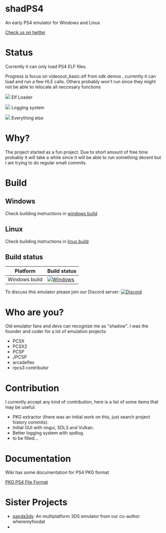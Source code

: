 # shadPS4

An early PS4 emulator for Windows and Linux


[Check us on twitter](https://twitter.com/shadps4 "Check us on twitter")

# Status

Currently it can only load PS4 ELF files.

Progress is focus on videoout_basic.elf from sdk demos , currently it can load and run a few HLE calls. Others probably won't run since they might not be able to relocate all neccesary functions

![](https://geps.dev/progress/60) Elf Loader

![](https://geps.dev/progress/20) Logging system

![](https://geps.dev/progress/10) Everything else

# Why?

The project started as a fun project. Due to short amount of free time probably it will take a while since it will be able to run something decent but I am trying to do regular small commits.

# Build

## Windows

Check building instructions in [windows build](https://github.com/georgemoralis/shadPS4/blob/main/documents/building-windows.md)

## Linux

Check building instructions in [linux build](https://github.com/georgemoralis/shadPS4/blob/main/documents/linux_building.md)

## Build status

|Platform|Build status|
|--------|------------|
|Windows build|[![Windows](https://github.com/georgemoralis/shadPS4/actions/workflows/windows.yml/badge.svg)](https://github.com/georgemoralis/shadPS4/actions/workflows/windows.yml)

To discuss this emulator please join our Discord server: [![Discord](https://img.shields.io/discord/1080089157554155590)](https://discord.gg/MyZRaBngxA)

# Who are you?

Old emulator fans and devs can recognize me as "shadow". I was the founder and coder for a lot of emulation projects:
* PCSX
* PCSX2
* PCSP
* JPCSP
* arcadeflex
* rpcs3 contributor

# Contribution

I currently accept any kind of contribution, here is a list of some items that may be useful:

* PKG extractor (there was an initial work on this, just search project history commits).
* Initial GUI with imgui, SDL3 and Vulkan.
* Better logging system with spdlog.
* to be filled...

# Documentation

Wiki has some documentation for PS4 PKG format

[PKG PS4 File Format](https://github.com/georgemoralis/shadPS4/wiki/PKG-Information "PKG PS4 File Format")

# Sister Projects
- [panda3ds](https://github.com/wheremyfoodat/Panda3DS): An multiplatform 3DS emulator from our co-author wheremyfoodat
- 

